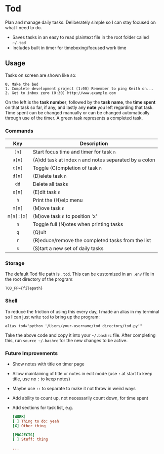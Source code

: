 # Tod

Plan and manage daily tasks. Deliberately simple so I can stay focused on what I need to do.

- Saves tasks in an easy to read plaintext file in the root folder called `~/.tod`
- Includes built in timer for timeboxing/focused work time

## Usage

Tasks on screen are shown like so:

```
0. Make the bed
1. Complete development project (1:00) Remember to ping Keith on...
2. Get to inbox zero (0:30) http://www.example.com
```

On the left is the **task number**, followed by the **task name**, the **time spent** on that task so far, if any, and lastly any **note** you left regarding that task. Time spent can be changed manually or can be changed automatically through use of the timer. A green task represents a completed task.

### Commands

|    Key     | Description                                            |
| :--------: | ------------------------------------------------------ |
|   `[n]`    | Start focus time and timer for task `n`                |
|   `a[n]`   | (A)dd task at index `n` and notes separated by a colon |
|   `c[n]`   | Toggle (C)ompletion of task `n`                        |
|   `d[n]`   | (D)elete task `n`                                      |
|    `dd`    | Delete all tasks                                       |
|   `e[n]`   | (E)dit task `n`                                        |
|    `h`     | Print the (H)elp menu                                  |
|   `m[n]`   | (M)ove task `n`                                        |
| `m[n]:[x]` | (M)ove task `n` to position 'x'                        |
|    `n`     | Toggle full (N)otes when printing tasks                |
|    `q`     | (Q)uit                                                 |
|    `r`     | (R)educe/remove the completed tasks from the list      |
|    `s`     | (S)tart a new set of daily tasks                       |

### Storage

The default Tod file path is `.tod`. This can be customized in an `.env` file in the root directory of the program:

    TOD_FP={filepath}

### Shell

To reduce the friction of using this every day, I made an alias in my terminal so I can just write `tod` to bring up the program:

`alias tod="python '/Users/your-username/tod_directory/tod.py'"`

Take the above code and copy it into your `~/.bashrc` file. After completing this, run `source ~/.bashrc` for the new changes to be active.

### Future Improvements

- Show notes with title on timer page

- Allow maintaining of title or notes in edit mode (use `:` at start to keep title, use no `:` to keep notes)

- Maybe use `::` to separate to make it not throw in weird ways

- Add ability to count up, not necessarily count down, for time spent

- Add sections for task list, e.g.

  ```ini
  [WORK]
  [ ] Thing to do: yeah
  [X] Other thing

  [PROJECTS]
  [ ] Stuff: thing

  ...
  ```

